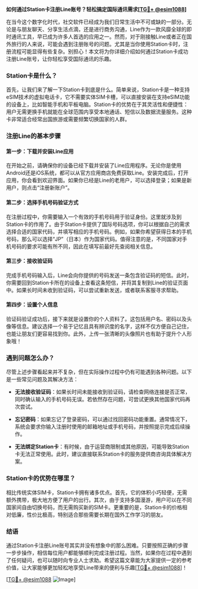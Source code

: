 **如何通过Station卡注册Line账号？轻松搞定国际通讯需求[[TG💪+ @esim1088](https://t.me/s/esim1088)]**

在当今这个数字化时代，社交软件已经成为我们日常生活中不可或缺的一部分。无论是与朋友聊天、分享生活点滴，还是进行商务沟通，Line作为一款风靡全球的即时通讯工具，早已成为许多人首选的应用之一。然而，对于刚接触Line或者正在国外旅行的人来说，可能会遇到注册账号的问题。尤其是当你使用Station卡时，注册流程可能显得有些复杂。别担心！本文将为你详细介绍如何通过Station卡成功注册Line账号，让你轻松享受国际通讯的乐趣。

### Station卡是什么？

首先，让我们来了解一下Station卡到底是什么。简单来说，Station卡是一种支持eSIM技术的虚拟电话卡，它不需要实体SIM卡槽，可以直接安装在支持eSIM功能的设备上，比如智能手机和平板电脑。Station卡的优势在于其灵活性和便捷性：用户无需更换手机就能在全球范围内享受本地通话、短信以及数据流量服务。这种卡非常适合经常出国旅游或需要频繁切换国家的人群。

### 注册Line的基本步骤

#### 第一步：下载并安装Line应用
在开始之前，请确保你的设备已经下载并安装了Line应用程序。无论你是使用Android还是iOS系统，都可以从官方应用商店免费获取Line。安装完成后，打开应用，你会看到欢迎界面。如果你已经是Line的老用户，可以选择登录；如果是新用户，则点击“注册新账户”。

#### 第二步：选择手机号码验证方式
在注册过程中，你需要输入一个有效的手机号码用于验证身份。这里就涉及到Station卡的作用了。由于Station卡提供了国际号码选项，你可以根据自己的需求选择合适的国家代码，并填写相应的手机号码。例如，如果你希望获得日本的手机号码，那么可以选择“JP”（日本）作为国家代码。值得注意的是，不同国家对手机号码的要求可能有所不同，因此在填写前最好先查阅相关信息。

#### 第三步：接收验证码
完成手机号码输入后，Line会向你提供的号码发送一条包含验证码的短信。此时，你需要回到Station卡所在的设备上查看这条短信，并将其复制到Line的验证页面中。如果长时间未收到验证码，可以尝试重新发送，或者联系客服寻求帮助。

#### 第四步：设置个人信息
验证码验证成功后，接下来就是设置你的个人资料了。这包括用户名、密码以及头像等信息。建议选择一个易于记忆且具有辨识度的名字，这样不仅方便自己记住，也能让朋友们更容易找到你。此外，上传一张清晰的头像照片也有助于提升个人形象哦！

### 遇到问题怎么办？

尽管上述步骤看起来并不复杂，但在实际操作过程中仍有可能遇到各种问题。以下是一些常见问题及其解决方法：

- **无法接收验证码**：如果长时间未能接收到验证码，请检查网络连接是否正常，同时确认输入的手机号码无误。若依然存在问题，可尝试更换其他国家代码再次尝试。
  
- **忘记密码**：如果忘记了登录密码，可以通过找回密码功能重置。通常情况下，系统会要求你输入注册时使用的邮箱地址或手机号码，并按照提示完成后续操作。

- **无法绑定Station卡**：有时候，由于运营商限制或其他原因，可能导致Station卡无法正常使用。此时，建议直接联系Station卡的服务提供商咨询具体解决方案。

### Station卡的优势在哪里？

相比传统实体SIM卡，Station卡拥有诸多优点。首先，它的体积小巧轻便，无需额外携带，极大地方便了用户的出行。其次，由于支持多国漫游，用户可以在不同国家间自由切换号码，而无需购买新的SIM卡。更重要的是，Station卡的价格相对低廉，性价比极高，特别适合那些需要长期在国外工作学习的朋友。

### 结语

通过Station卡注册Line账号其实并没有想象中的那么困难。只要按照正确的步骤一步步操作，相信每位用户都能够顺利完成注册过程。当然，如果你在过程中遇到了任何疑问，也可以随时向专业人士求助。希望这篇文章能为大家提供一定的参考价值，让大家能够更加轻松地享受Line带来的便利与乐趣[[TG💪+ @esim1088](https://t.me/s/esim1088)]！

[[TG💪+ @esim1088](https://t.me/s/esim1088) ![Image](https://i.postimg.cc/4NQfJmqS/Snipaste-2025-05-13-00-14-12.png)]